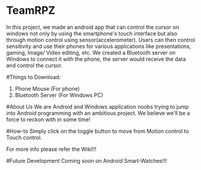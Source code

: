 # TeamRPZ

In this project, we made an android app that can control the cursor on windows not only by using the smartphone's touch interface but also through motion control using sensor(accelerometer). Users can then control sensitivity and use their phones for various applications like presentations, gaming, Image/ Video editing, etc.
We created a Bluetooth server on Windows to connect it with the phone, the server would receive the data and control the cursor.

#Things to Download:
1. Phone Mouse (For phone)
2. Bluetooth Server (For Windows PC)

#About Us
We are Android and Windows application noobs trying to jump into Android programming with an ambitious project. We believe we'll be a force to reckon with in some time!

#How-to
Simply click on the toggle button to move from Motion control to Touch control.

For more info please refer the Wiki!!!

#Future Development
Coming soon on Android Smart-Watches!!!
